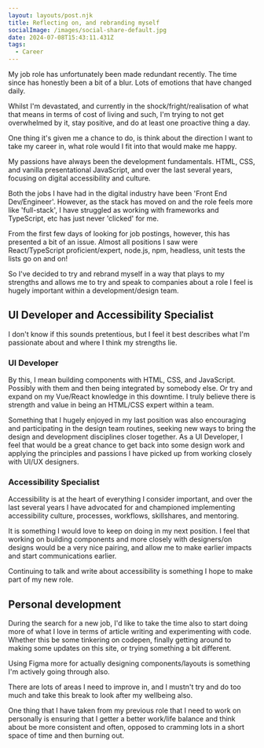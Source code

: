 ```yaml
---
layout: layouts/post.njk
title: Reflecting on, and rebranding myself
socialImage: /images/social-share-default.jpg
date: 2024-07-08T15:43:11.431Z
tags:
  - Career
---
```

My job role has unfortunately been made redundant recently. The time since has honestly been a bit of a blur. Lots of emotions that have changed daily.

Whilst I'm devastated, and currently in the shock/fright/realisation of what that means in terms of cost of living and such, I'm trying to not get overwhelmed by it, stay positive, and do at least one proactive thing a day.

One thing it's given me a chance to do, is think about the direction I want to take my career in, what role would I fit into that would make me happy.

My passions have always been the development fundamentals. HTML, CSS, and vanilla presentational JavaScript, and over the last several years, focusing on digital accessibility and culture.

Both the jobs I have had in the digital industry have been 'Front End Dev/Engineer'. However, as the stack has moved on and the role feels more like 'full-stack', I have struggled as working with frameworks and TypeScript, etc has just never 'clicked' for me.

From the first few days of looking for job postings, however, this has presented a bit of an issue. Almost all positions I saw were React/TypeScript proficient/expert, node.js, npm, headless, unit tests the lists go on and on!

So I've decided to try and rebrand myself in a way that plays to my strengths and allows me to try and speak to companies about a role I feel is hugely important within a development/design team.

## UI Developer and Accessibility Specialist

I don't know if this sounds pretentious, but I feel it best describes what I'm passionate about and where I think my strengths lie.

### UI Developer

By this, I mean building components with HTML, CSS, and JavaScript. Possibly with them and then being integrated by somebody else. Or try and expand on my Vue/React knowledge in this downtime. I truly believe there is strength and value in being an HTML/CSS expert within a team.

Something that I hugely enjoyed in my last position was also encouraging and participating in the design team routines, seeking new ways to bring the design and development disciplines closer together. As a UI Developer, I feel that would be a great chance to get back into some design work and applying the principles and passions I have picked up from working closely with UI/UX designers.

### Accessibility Specialist

Accessibility is at the heart of everything I consider important, and over the last several years I have advocated for and championed implementing accessibility culture, processes, workflows, skillshares, and mentoring.

It is something I would love to keep on doing in my next position. I feel that working on building components and more closely with designers/on designs would be a very nice pairing, and allow me to make earlier impacts and start communications earlier.

Continuing to talk and write about accessibility is something I hope to make part of my new role.

## Personal development

During the search for a new job, I'd like to take the time also to start doing more of what I love in terms of article writing and experimenting with code. Whether this be some tinkering on codepen, finally getting around to making some updates on this site, or trying something a bit different.

Using Figma more for actually designing components/layouts is something I'm actively going through also.

There are lots of areas I need to improve in, and I mustn't try and do too much and take this break to look after my wellbeing also.

One thing that I have taken from my previous role that I need to work on personally is ensuring that I getter a better work/life balance and think about be more consistent and often, opposed to cramming lots in a short space of time and then burning out.